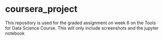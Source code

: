 # coursera_project

This repository is used for the graded assignment on week 6 on the Tools for Data Science Course. This will only include screenshots and the jupyter notebook 
